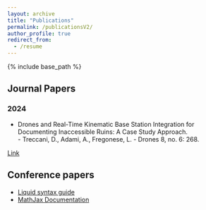 ```yaml
---
layout: archive
title: "Publications"
permalink: /publicationsV2/
author_profile: true
redirect_from:
  - /resume
---
```


{% include base_path %}

## Journal Papers

### 2024

* <dt>Drones and Real-Time Kinematic Base Station Integration for Documenting Inaccessible Ruins: A Case Study Approach. </dt> - Treccani, D., Adami, A., Fregonese, L. - Drones 8, no. 6: 268. 
[Link](https://doi.org/10.3390/drones8060268)



## Conference papers


 * [Liquid syntax guide](https://shopify.github.io/liquid/tags/control-flow/)
 * [MathJax Documentation](https://docs.mathjax.org/en/latest/)
